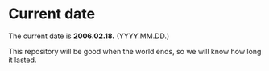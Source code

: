 # Current date

The current date is **2006.02.18.** (YYYY.MM.DD.)

This repository will be good when the world ends, so we will know how long it lasted.